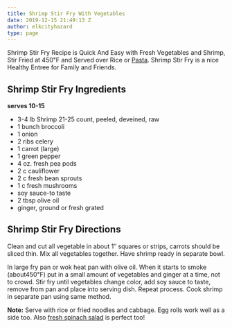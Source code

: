 ```yaml
---
title: Shrimp Stir Fry With Vegetables
date: 2019-12-15 21:49:13 Z
author: elkcityhazard
type: page
---
```


Shrimp Stir Fry Recipe is Quick And Easy with Fresh Vegetables and Shrimp, Stir Fried at 450&#8457; and Served over Rice or <a href="/wordpress/chef-franks-seasoning-recipes/shrimp-and-angel-hair-pasta/" rel="noopener noreferrer" target="_blank">Pasta</a>. Shrimp Stir Fry is a nice Healthy Entree for Family and Friends.

## Shrimp Stir Fry Ingredients

**serves 10-15**

  * 3-4 lb Shrimp 21-25 count, peeled, deveined, raw
  * 1 bunch broccoli
  * 1 onion
  * 2 ribs celery
  * 1 carrot (large)
  * 1 green pepper
  * 4 oz. fresh pea pods
  * 2 c cauliflower
  * 2 c fresh bean sprouts
  * 1 c fresh mushrooms
  * soy sauce-to taste
  * 2 tbsp olive oil
  * ginger, ground or fresh grated

## Shrimp Stir Fry Directions

Clean and cut all vegetable in about 1&#8243; squares or strips, carrots should be sliced thin. Mix all vegetables together. Have shrimp ready in separate bowl.

In large fry pan or wok heat pan with olive oil. When it starts to smoke (about450&#8457;) put in a small amount of vegetables and ginger at a time, not to crowd. Stir fry until vegetables change color, add soy sauce to taste, remove from pan and place into serving dish. Repeat process. Cook shrimp in separate pan using same method.

**Note:** Serve with rice or fried noodles and cabbage. Egg rolls work well as a side too. Also <a href="/wordpress/grilling-cookouts-and-barbecues/strawberry-spinach-salad-recipe/" rel="noopener noreferrer" target="_blank">fresh spinach salad</a> is perfect too!